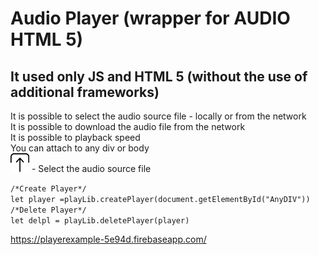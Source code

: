 # Audio Player (wrapper for AUDIO HTML 5)  

## It used only JS and HTML 5 (without the use of additional frameworks)

It is possible to select the audio source file - locally or from the network   
It is possible to download the audio file from the network   
It is possible to playback speed   
You can attach to any div or body  
<img src="img/unload.svg" >  - Select the audio source file     

`/*Create Player*/`   
`let player =playLib.createPlayer(document.getElementById("AnyDIV"))`     
`/*Delete Player*/`   
`let delpl = playLib.deletePlayer(player)`

https://playerexample-5e94d.firebaseapp.com/